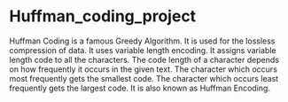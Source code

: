 # Huffman_coding_project

Huffman Coding is a famous Greedy Algorithm. It is used for the lossless compression of data. It uses variable length encoding.
It assigns variable length code to all the characters. The code length of a character depends on how frequently it occurs in the given text.
The character which occurs most frequently gets the smallest code. The character which occurs least frequently gets the largest code.
It is also known as Huffman Encoding.
